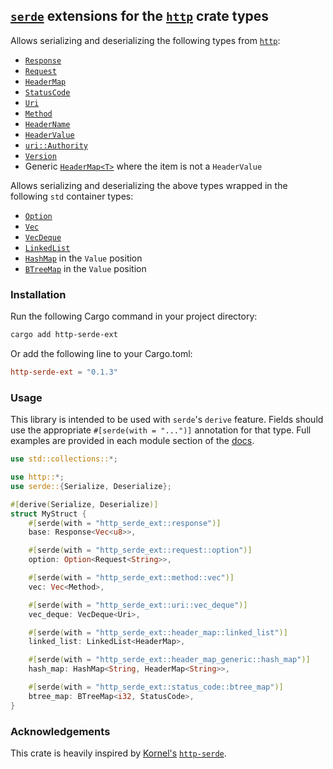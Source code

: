 ## [`serde`](https://github.com/serde-rs/serde) extensions for the [`http`](https://github.com/hyperium/http) crate types

Allows serializing and deserializing the following types from [`http`](https://github.com/hyperium/http):

- [`Response`](https://docs.rs/http-serde-ext/0.1.3/http_serde_ext/response)
- [`Request`](https://docs.rs/http-serde-ext/0.1.3/http_serde_ext/request)
- [`HeaderMap`](https://docs.rs/http-serde-ext/0.1.3/http_serde_ext/header_map)
- [`StatusCode`](https://docs.rs/http-serde-ext/0.1.3/http_serde_ext/status_code)
- [`Uri`](https://docs.rs/http-serde-ext/0.1.3/http_serde_ext/uri)
- [`Method`](https://docs.rs/http-serde-ext/0.1.3/http_serde_ext/method)
- [`HeaderName`](https://docs.rs/http-serde-ext/0.1.3/http_serde_ext/header_name)
- [`HeaderValue`](https://docs.rs/http-serde-ext/0.1.3/http_serde_ext/header_value)
- [`uri::Authority`](https://docs.rs/http-serde-ext/0.1.3/http_serde_ext/authority)
- [`Version`](https://docs.rs/http-serde-ext/0.1.3/http_serde_ext/version)
- Generic [`HeaderMap<T>`](https://docs.rs/http-serde-ext/0.1.3/http_serde_ext/header_map_generic) where the item is not a `HeaderValue`

Allows serializing and deserializing the above types wrapped in the following `std` container types:

- [`Option`](https://doc.rust-lang.org/std/option/enum.Option.html)
- [`Vec`](https://doc.rust-lang.org/std/vec/struct.Vec.html)
- [`VecDeque`](https://doc.rust-lang.org/std/collections/struct.VecDeque.html)
- [`LinkedList`](https://doc.rust-lang.org/std/collections/struct.LinkedList.html)
- [`HashMap`](https://doc.rust-lang.org/std/collections/hash_map/struct.HashMap.html) in the `Value` position
- [`BTreeMap`](https://doc.rust-lang.org/std/collections/struct.BTreeMap.html) in the `Value` position

### Installation

Run the following Cargo command in your project directory:

```bash
cargo add http-serde-ext
```

Or add the following line to your Cargo.toml:

```toml
http-serde-ext = "0.1.3"
```

### Usage

This library is intended to be used with `serde`'s `derive` feature.
Fields should use the appropriate `#[serde(with = "...")]` annotation for that
type. Full examples are provided in each module section of the [docs](https://docs.rs/http-serde-ext/0.1.3/http_serde_ext).

```rust
use std::collections::*;

use http::*;
use serde::{Serialize, Deserialize};

#[derive(Serialize, Deserialize)]
struct MyStruct {
    #[serde(with = "http_serde_ext::response")]
    base: Response<Vec<u8>>,

    #[serde(with = "http_serde_ext::request::option")]
    option: Option<Request<String>>,

    #[serde(with = "http_serde_ext::method::vec")]
    vec: Vec<Method>,

    #[serde(with = "http_serde_ext::uri::vec_deque")]
    vec_deque: VecDeque<Uri>,

    #[serde(with = "http_serde_ext::header_map::linked_list")]
    linked_list: LinkedList<HeaderMap>,

    #[serde(with = "http_serde_ext::header_map_generic::hash_map")]
    hash_map: HashMap<String, HeaderMap<String>>,

    #[serde(with = "http_serde_ext::status_code::btree_map")]
    btree_map: BTreeMap<i32, StatusCode>,
}
```

### Acknowledgements

This crate is heavily inspired by [Kornel's](https://github.com/kornelski) [`http-serde`](https://crates.io/crates/http-serde).
